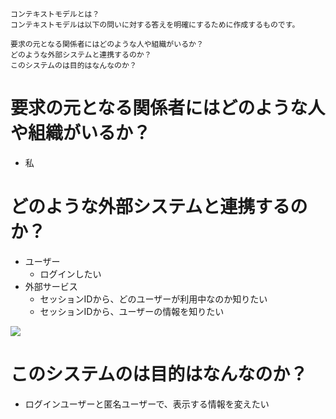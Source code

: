 ```
コンテキストモデルとは？
コンテキストモデルは以下の問いに対する答えを明確にするために作成するものです。

要求の元となる関係者にはどのような人や組織がいるか？
どのような外部システムと連携するのか？
このシステムのは目的はなんなのか？
```

# 要求の元となる関係者にはどのような人や組織がいるか？

* 私

# どのような外部システムと連携するのか？

* ユーザー
  * ログインしたい
* 外部サービス
  * セッションIDから、どのユーザーが利用中なのか知りたい
  * セッションIDから、ユーザーの情報を知りたい

![](http://www.plantuml.com/plantuml/png/SoWkIImgAStDuKhCoSalZy_DhCZCI-TApaaiBbPGUjoyw77JZiVDInytxtdSl5f98R5O8JS_fJGd5QRYwP9fBvjNO5ENMb72bPXSaby4LDIp_-c4tiVDoq3IJTk095X5Obv-NcLkVcanJDtZvhMFcpOyRbhok7apXkhIujGYBYwu7WLTNJkeMwnGTIfnWPI2vO5kiC9jxEF65OyRfpzkNFPiSk-JlNEKk83ASHkBgdFTi-RMfmisFcwQz7Hg_-F6bgSJEXut0Hcp7pTrAt4vfEQb0CCK0000)

# このシステムのは目的はなんなのか？

* ログインユーザーと匿名ユーザーで、表示する情報を変えたい

